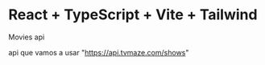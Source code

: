 # React + TypeScript + Vite + Tailwind

Movies api

api que vamos a usar "https://api.tvmaze.com/shows"
